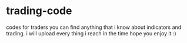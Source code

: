 # trading-code
codes for traders 
you can find anything that i know about indicators and trading. 
i will upload every thing i reach in the time hope you enjoy it :)
